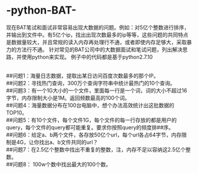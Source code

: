 # -python-BAT-
现在BAT笔试和面试非常容易出现大数据的问题。例如：对5亿个整数进行排序，并输出到文件中。有5亿个ip，找出出现次数最多的ip等等，这些问题的共同特点是数据量较大，并且常规的读入内存再处理行不通，或者即使内存足够大，采取暴力的方法行不通。
针对常见的BAT公司中的大数据面试和笔试问题，列出解决思路，并使用python来实现。
例子中的代码都是基于python2.7.10

<br/>
##问题1：海量日志数据，提取出某日访问百度次数最多的那个IP。
<br/>
##问题2：寻找热门查询，300万个查询字符串中统计最热门的10个查询。
<br/>
##问题3：有一个1G大小的一个文件，里面每一行是一个词，词的大小不超过16字节，内存限制大小是1M。返回频数最高的100个词。
<br/>
##问题4：海量数据分布在100台电脑中，想个办法高效统计出这批数据的TOP10。
<br/>
##问题5：有10个文件，每个文件1G，每个文件的每一行存放的都是用户的query，每个文件的query都可能重复。要求你按照query的频度排##序。
<br/>
##问题6：给定a、b两个文件，各存放50亿个url，每个url各占64字节，内存限制是4G，让你找出a、b文件共同的url？
<br/>
##问题7：在2.5亿个整数中找出不重复的整数，注，内存不足以容纳这2.5亿个整数。
<br/>
##问题8： 100w个数中找出最大的100个数。
